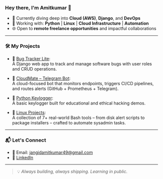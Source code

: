 ### Hey there, I'm Amitkumar 👋

- 🧠 Currently diving deep into **Cloud (AWS)**, **Django**, and **DevOps**
- 🔧 Working with: **Python** | **Linux** | **Cloud Infrastructure** | **Automation**
- 🌐 Open to **remote freelance opportunities** and impactful collaborations

---

### 🛠 My Projects

- 🐞 [Bug Tracker Lite](https://github.com/amitkumar0128/bugtracker.git):  
  A Django web app to track and manage software bugs with user roles and CRUD operations.

- 🤖 [CloudMate – Telegram Bot](https://github.com/amitkumar0128/amit_bot.git):  
  A cloud-focused bot that monitors endpoints, triggers CI/CD pipelines, and routes alerts (GitHub + Prometheus + Telegram).

- 🔐 [Python Keylogger](https://github.com/amitkumar0128/KeyLogger.git):  
  A basic keylogger built for educational and ethical hacking demos.

- 🐧 [Linux Projects](https://github.com/amitkumar0128/Linux-Projects):  
  A collection of 7+ real-world Bash tools – from disk alert scripts to package installers – crafted to automate sysadmin tasks.

---

### 📬 Let's Connect

- 📧 Email: jangidamitkumar49@gmail.com  
- 💼 [LinkedIn](https://www.linkedin.com/in/jangid-amitkumar)

---

> 💡 *Always building, always shipping. Learning in public.*

<!--
**amitkumar0128/amitkumar0128** is a ✨ _special_ ✨ repository because its `README.md` (this file) appears on your GitHub profile.

Here are some ideas to get you started:

- 🔭 I’m currently working on ...
- 🌱 I’m currently learning ...
- 👯 I’m looking to collaborate on ...
- 🤔 I’m looking for help with ...
- 💬 Ask me about ...
- 📫 How to reach me: ...
- 😄 Pronouns: ...
- ⚡ Fun fact: ...
-->

